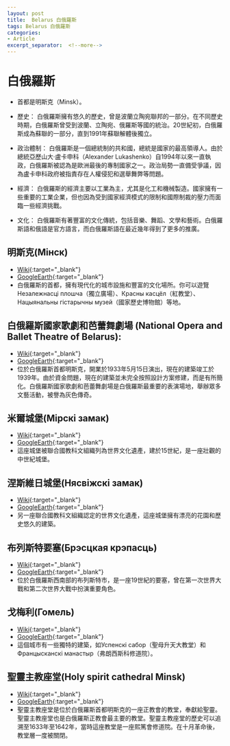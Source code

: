 ```yaml
---
layout: post
title:  Belarus 白俄羅斯
tags: Belarus 白俄羅斯 
categories:
- Article
excerpt_separator:  <!--more-->
---
```

# 白俄羅斯
- 首都是明斯克（Minsk）。

- 歷史： 白俄羅斯擁有悠久的歷史，曾是波蘭立陶宛聯邦的一部分。在不同歷史時期，白俄羅斯曾受到波蘭、立陶宛、俄羅斯等國的統治。20世紀初，白俄羅斯成為蘇聯的一部分，直到1991年蘇聯解體後獨立。

- 政治體制： 白俄羅斯是一個總統制的共和國，總統是國家的最高領導人。由於總統亞歷山大·盧卡申科（Alexander Lukashenko）自1994年以來一直執政，白俄羅斯被認為是歐洲最後的專制國家之一。政治局勢一直備受爭議，因為盧卡申科政府被指責存在人權侵犯和選舉舞弊等問題。

- 經濟： 白俄羅斯的經濟主要以工業為主，尤其是化工和機械製造。國家擁有一些重要的工業企業，但也因為受到國家經濟模式的限制和國際制裁的壓力而面臨一些經濟挑戰。

- 文化： 白俄羅斯有著豐富的文化傳統，包括音樂、舞蹈、文學和藝術。白俄羅斯語和俄語是官方語言，而白俄羅斯語在最近幾年得到了更多的推廣。

## 明斯克(Мінск)
- [Wiki](https://zh.wikipedia.org/wiki/明斯克 "Wiki"){:target="_blank"} 
- [GoogleEarth](https://earth.google.com/web/search/Мінск "GoogleEarth"){:target="_blank"} 
- 白俄羅斯的首都，擁有現代化的城市設施和豐富的文化場所。你可以遊覽Незалежнасці плошча（獨立廣場）、Красны касцёл（紅教堂）、Нацыянальны гістарычны музей（國家歷史博物館）等地。

## 白俄羅斯國家歌劇和芭蕾舞劇場 (National Opera and Ballet Theatre of Belarus):
- [Wiki](https://zh.wikipedia.org/zh-tw/%E7%99%BD%E4%BF%84%E7%BE%85%E6%96%AF%E5%9C%8B%E5%AE%B6%E6%AD%8C%E5%8A%87%E5%92%8C%E8%8A%AD%E8%95%BE%E8%88%9E%E5%8A%87%E5%A0%B4 "Wiki"){:target="_blank"} 
- [GoogleEarth](https://earth.google.com/web/search/National+Opera+and+Ballet+Theatre+of+Belarus/@53.9103046,27.5615253,210.03044669a,591.69634092d,35y,0h,0t,0r/ "GoogleEarth"){:target="_blank"} 
- 位於白俄羅斯首都明斯克，開業於1933年5月15日演出，現在的建築竣工於1939年。由於資金問題，現在的建築並未完全按照設計方案修建，而是有所簡化。白俄羅斯國家歌劇和芭蕾舞劇場是白俄羅斯最重要的表演場地，舉辦眾多文藝活動，被譽為灰色傳奇。

## 米爾城堡(Мірскі замак)
- [Wiki](https://zh.wikipedia.org/wiki/米爾城堡 "Wiki"){:target="_blank"} 
- [GoogleEarth](https://earth.google.com/web/search/Мірскі+замак "GoogleEarth"){:target="_blank"} 
- 這座城堡被聯合國教科文組織列為世界文化遺產，建於15世紀，是一座壯觀的中世紀城堡。

## 涅斯維日城堡(Нясвіжскі замак)
- [Wiki](https://zh.wikipedia.org/wiki/涅斯維日城堡 "Wiki"){:target="_blank"} 
- [GoogleEarth](https://earth.google.com/web/search/Нясвіжскі+замак "GoogleEarth"){:target="_blank"} 
- 另一座聯合國教科文組織認定的世界文化遺產，這座城堡擁有漂亮的花園和歷史悠久的建築。

## 布列斯特要塞(Брэсцкая крэпасць)
- [Wiki](https://zh.wikipedia.org/wiki/布列斯特要塞 "Wiki"){:target="_blank"} 
- [GoogleEarth](https://earth.google.com/web/search/Брэсцкая+крэпасць "GoogleEarth"){:target="_blank"} 
- 位於白俄羅斯西南部的布列斯特市，是一座19世紀的要塞，曾在第一次世界大戰和第二次世界大戰中扮演重要角色。

## 戈梅利(Гомель)
- [Wiki](https://zh.wikipedia.org/wiki/戈梅利 "Wiki"){:target="_blank"} 
- [GoogleEarth](https://earth.google.com/web/search/Гомель "GoogleEarth"){:target="_blank"} 
- 這個城市有一些獨特的建築，如Успенскі сабор（聖母升天大教堂）和Францысканскі манастыр（弗朗西斯科修道院）。

## 聖靈主教座堂(Holy spirit cathedral Minsk)
- [Wiki](https://zh.wikipedia.org/zh-tw/%E8%81%96%E9%9D%88%E4%B8%BB%E6%95%99%E5%BA%A7%E5%A0%82_(%E6%98%8E%E6%96%AF%E5%85%8B) "Wiki"){:target="_blank"} 
- [GoogleEarth](https://earth.google.com/web/search/%e8%81%96%e9%9d%88%e4%b8%bb%e6%95%99%e5%ba%a7%e5%a0%82+Holy+spirit+cathedral+Minsk/@53.9050445,27.5561732,206.12935645a,591.77639539d,35y,0h,0t,0r/ "GoogleEarth"){:target="_blank"}
- 聖靈主教座堂是位於白俄羅斯首都明斯克的一座正教會的教堂，奉獻給聖靈。聖靈主教座堂也是白俄羅斯正教會最主要的教堂。聖靈主教座堂的歷史可以追溯至1633年至1642年，當時這座教堂是一座熙篤會修道院。在十月革命後，教堂層一度被關閉。
